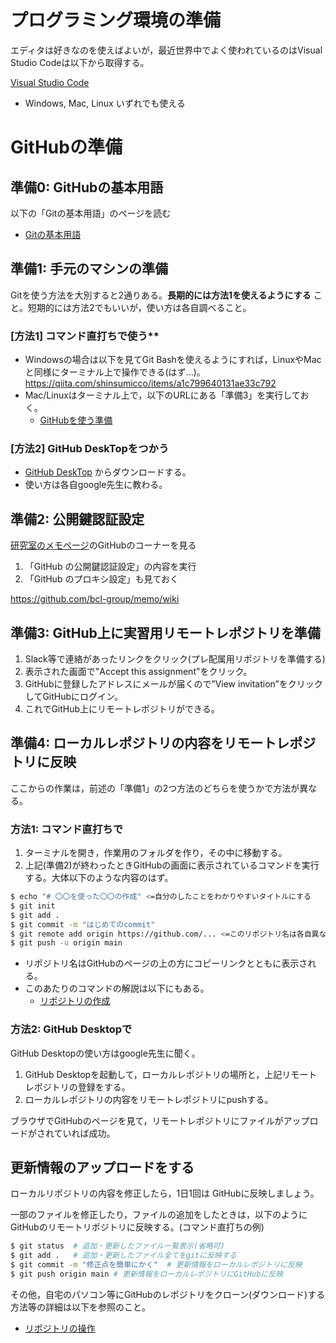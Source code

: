 # プログラミング環境の準備

エディタは好きなのを使えばよいが，最近世界中でよく使われているのはVisual Studio Codeは以下から取得する。

[Visual Studio Code](https://code.visualstudio.com/download)
- Windows, Mac, Linux いずれでも使える


# GitHubの準備

## 準備0: GitHubの基本用語
以下の「Gitの基本用語」のページを読む

- [Gitの基本用語](http://bcl.sci.yamaguchi-u.ac.jp/~jun/notebook/git/intro)

## 準備1: 手元のマシンの準備
Gitを使う方法を大別すると2通りある。**長期的には方法1を使えるようにする** こと。短期的には方法2でもいいが，使い方は各自調べること。

### [方法1] コマンド直打ちで使う**

- Windowsの場合は以下を見てGit Bashを使えるようにすれば，LinuxやMacと同様にターミナル上で操作できる(はず...)。
	https://qiita.com/shinsumicco/items/a1c799640131ae33c792
- Mac/Linuxはターミナル上で，以下のURLにある「準備3」を実行しておく。
	- [GitHubを使う準備](http://bcl.sci.yamaguchi-u.ac.jp/~jun/notebook/git/preparation)

### [方法2] GitHub DeskTopをつかう

- [GitHub DeskTop](https://desktop.github.com/) からダウンロードする。
- 使い方は各自google先生に教わる。

## 準備2: 公開鍵認証設定

[研究室のメモページ](https://github.com/bcl-group/memo/wiki)のGitHubのコーナーを見る

1. 「GitHub の公開鍵認証設定」の内容を実行
2. 「GitHub のプロキシ設定」も見ておく

https://github.com/bcl-group/memo/wiki

## 準備3: GitHub上に実習用リモートレポジトリを準備

1. Slack等で連絡があったリンクをクリック(プレ配属用リポジトリを準備する)
2. 表示された画面で"Accept this assignment"をクリック。
3. GitHubに登録したアドレスにメールが届くので”View invitation”をクリックしてGitHubにログイン。
3. これでGitHub上にリモートレポジトリができる。


## 準備4: ローカルレポジトリの内容をリモートレポジトリに反映

ここからの作業は，前述の「準備1」の2つ方法のどちらを使うかで方法が異なる。

### 方法1: コマンド直打ちで

1. ターミナルを開き，作業用のフォルダを作り，その中に移動する。
2. 上記(準備2)が終わったときGitHubの画面に表示されているコマンドを実行する。大体以下のような内容のはず。
```bash
$ echo "# 〇〇を使った〇〇の作成" <=自分のしたことをわかりやすいタイトルにする
$ git init
$ git add .
$ git commit -m "はじめてのcommit"
$ git remote add origin https://github.com/... <=このリポジトリ名は各自異なる
$ git push -u origin main
```
- リポジトリ名はGitHubのページの上の方にコピーリンクとともに表示される。
- このあたりのコマンドの解説は以下にもある。
	- [リポジトリの作成](http://bcl.sci.yamaguchi-u.ac.jp/~jun/notebook/git/init)

### 方法2: GitHub Desktopで

GitHub Desktopの使い方はgoogle先生に聞く。

1. GitHub Desktopを起動して，ローカルレポジトリの場所と，上記リモートレポジトリの登録をする。
2. ローカルレポジトリの内容をリモートレポジトリにpushする。

ブラウザでGitHubのページを見て，リモートレポジトリにファイルがアップロードがされていれば成功。


## 更新情報のアップロードをする

ローカルリポジトリの内容を修正したら，1日1回は GitHubに反映しましょう。

一部のファイルを修正したり，ファイルの追加をしたときは，以下のようにGitHubのリモートリポジトリに反映する。(コマンド直打ちの例)

```bash
$ git status  # 追加・更新したファイル一覧表示(省略可)
$ git add .   # 追加・更新したファイル全てをgitに反映する
$ git commit -m "修正点を簡単にかく"  # 更新情報をローカルレポジトリに反映
$ git push origin main # 更新情報をローカルレポジトリにGitHubに反映
```

その他，自宅のパソコン等にGitHubのレポジトリをクローン(ダウンロード)する方法等の詳細は以下を参照のこと。

- [リポジトリの操作](http://bcl.sci.yamaguchi-u.ac.jp/~jun/notebook/git/commands)
